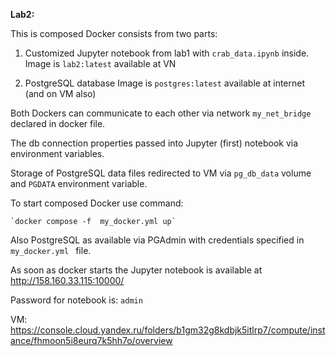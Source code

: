 **Lab2:**

This  is  composed  Docker consists from two parts: 
1. Customized  Jupyter notebook  from lab1 with  `crab_data.ipynb` inside.
   Image is  `lab2:latest`  available  at  VN 
   
2. PostgreSQL database 
   Image  is `postgres:latest` available  at  internet (and  on VM also)


Both Dockers can  communicate to each  other  via  network  `my_net_bridge` declared  in docker  file.

The db connection properties passed  into Jupyter (first)  notebook via  environment  variables. 

Storage  of  PostgreSQL data files  redirected  to VM via  `pg_db_data` volume and  `PGDATA` environment  variable.

To start composed  Docker use command: 

  	`docker compose -f  my_docker.yml up`

Also PostgreSQL  as  available  via  PGAdmin with  credentials  specified  in `my_docker.yml ` file.

As  soon as  docker  starts  the  Jupyter notebook is  available  at  http://158.160.33.115:10000/

Password  for  notebook is: `admin`

VM: https://console.cloud.yandex.ru/folders/b1gm32g8kdbjk5itlrp7/compute/instance/fhmoon5i8eurq7k5hh7o/overview


